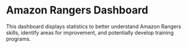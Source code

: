 # Amazon Rangers Dashboard

This dashboard displays statistics to better understand Amazon Rangers skills, identify areas for improvement, and potentially develop training programs.
